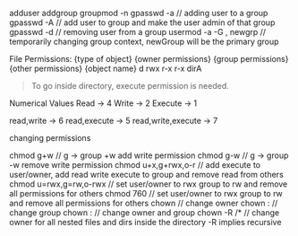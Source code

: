adduser <username>
addgroup <groupname>
groupmod -n <newnanem> <oldname>
gpasswd -a <user1> <group> // adding user to a group
gpasswd -A <user1> <group> // add user to group and make the user admin of that group
gpasswd -d <user1> <group> // removing user from a group
usermod -a -G <group1>,<group2> <user>
newgrp <groupName> // temporarily changing group context, newGroup will be the primary group

File Permissions:
{type of object} {owner permissions} {group permissions} {other permissions} {object name}
d rwx r-x r-x dirA

> To go inside directory, execute permission is needed.

Numerical Values
Read -> 4
Write -> 2
Execute -> 1

read,write -> 6
read,execute -> 5
read,write,execute -> 7

changing permissions

chmod g+w <file> // g -> group +w add write permission
chmod g-w <file> // g -> group -w remove write permission
chmod u+x,g+rwx,o-r <file> // add execute to user/owner, add read write execute to group and remove read from others
chmod u=rwx,g=rw,o-rwx <file> // set user/owner to rwx group to rw and remove all permissions for others
chmod 760 <file> // set user/owner to rwx group to rw and remove all permissions for others
chown <user> <file> // change owner
chown :<group> <file> // change group
chown <user>:<group> <file> // change owner and group
chown -R <user> <directory>/\* // change owner for all nested files and dirs inside the directory -R implies recursive

